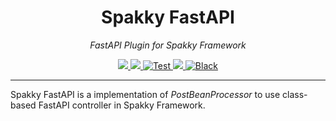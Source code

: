 <h1 align="center">Spakky FastAPI</h1>
<p align="center">
    <em>FastAPI Plugin for Spakky Framework</em>
</p>
<p align="center">
    <a href="https://pypi.org/project/spakky-fastapi">
        <img src="https://img.shields.io/pypi/v/spakky-fastapi?label=latest&color=blue">
    </a>
    <a href="https://github.com/E5presso/spakky-fastapi">
        <img src="https://img.shields.io/badge/python-3.10_|_3.11_|_3.12-green.svg">
    </a>
    <a href="https://github.com/E5presso/spakky-fastapi/actions/workflows/test.yml">
        <img src="https://github.com/E5presso/spakky-fastapi/actions/workflows/test.yml/badge.svg" alt="Test">
    </a>
    <a href="https://codecov.io/gh/E5presso/spakky-fastapi" > 
        <img src="https://codecov.io/gh/E5presso/spakky-fastapi/graph/badge.svg?token=w4NL9k9uQp"/> 
    </a>
    <a href="https://github.com/psf/black">
        <img src="https://img.shields.io/badge/code%20style-black-000000.svg" alt="Black">
    </a>
</p>

---

Spakky FastAPI is a implementation of *PostBeanProcessor* to use class-based FastAPI controller in Spakky Framework.
